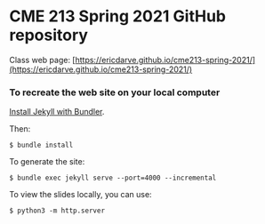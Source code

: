 # CME 213 Spring 2021 GitHub repository

Class web page: [https://ericdarve.github.io/cme213-spring-2021/](https://ericdarve.github.io/cme213-spring-2021/)

### To recreate the web site on your local computer

[Install Jekyll with Bundler](https://jekyllrb.com/tutorials/using-jekyll-with-bundler/).

Then:

```
$ bundle install
```

To generate the site:

```
$ bundle exec jekyll serve --port=4000 --incremental
```

To view the slides locally, you can use:

```
$ python3 -m http.server
```
